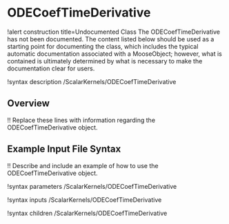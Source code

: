 # ODECoefTimeDerivative

!alert construction title=Undocumented Class
The ODECoefTimeDerivative has not been documented. The content listed below should be used as a starting point for
documenting the class, which includes the typical automatic documentation associated with a
MooseObject; however, what is contained is ultimately determined by what is necessary to make the
documentation clear for users.

!syntax description /ScalarKernels/ODECoefTimeDerivative

## Overview

!! Replace these lines with information regarding the ODECoefTimeDerivative object.

## Example Input File Syntax

!! Describe and include an example of how to use the ODECoefTimeDerivative object.

!syntax parameters /ScalarKernels/ODECoefTimeDerivative

!syntax inputs /ScalarKernels/ODECoefTimeDerivative

!syntax children /ScalarKernels/ODECoefTimeDerivative
